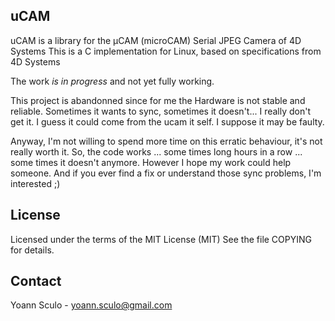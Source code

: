 uCAM
----

uCAM is a library for the μCAM (microCAM) Serial JPEG Camera of 4D Systems
This is a C implementation for Linux, based on specifications from 4D Systems

The work *is in progress* and not yet fully working.

This project is abandonned since for me the Hardware is not stable and reliable.
Sometimes it wants to sync, sometimes it doesn't... I really don't get it.
I guess it could come from the ucam it self. I suppose it may be faulty.

Anyway, I'm not willing to spend more time on this erratic behaviour, it's not
really worth it. So, the code works ... some times long hours in a row ... some
times it doesn't anymore. However I hope my work could help someone. And if you
ever find a fix or understand those sync problems, I'm interested ;)

License
-------

Licensed under the terms of the MIT License (MIT)
See the file COPYING for details.

Contact
-------

Yoann Sculo - <yoann.sculo@gmail.com>
